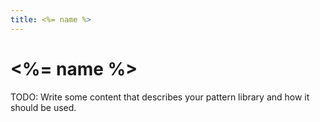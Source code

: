 ```yaml
---
title: <%= name %>
---
```


# <%= name %>
TODO: Write some content that describes your pattern library and how it should be used.
